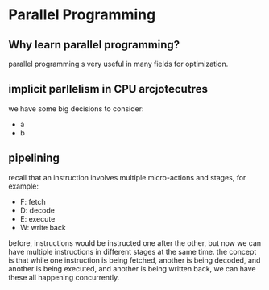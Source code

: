# Parallel Programming

## Why learn parallel programming?

parallel programming s very useful in many fields for optimization.

## implicit parllelism in CPU arcjotecutres

we have some big decisions to consider:
- a
- b

## pipelining
recall that an instruction involves multiple micro-actions and stages, for example:
- F: fetch
- D: decode
- E: execute
- W: write back

before, instructions would be instructed one after the other, but now we can have multiple instructions in different stages at the same time. the concept is that while one instruction is being fetched, another is being decoded, and another is being executed, and another is being written back, we can have these all happening concurrently.

